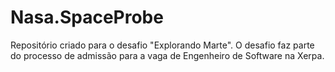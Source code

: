 # Nasa.SpaceProbe
Repositório criado para o desafio "Explorando Marte". O desafio faz parte do processo de admissão para a vaga de Engenheiro de Software na Xerpa.
